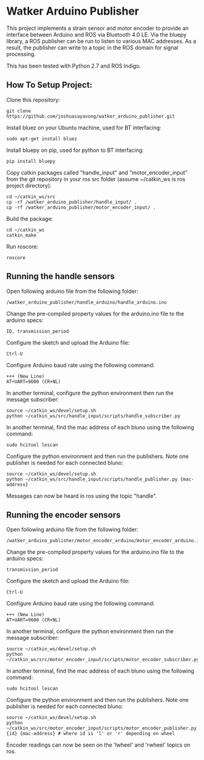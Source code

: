 # Watker Arduino Publisher

   This project implements a strain sensor and motor encoder to provide an interface between Arduino and ROS via Bluetooth 4.0 LE. Via the bluepy library, a ROS publisher can be run to listen to various MAC addresses. As a result, the publisher can write to a topic in the ROS domain for signal processing.
   
   This has been tested with Python 2.7 and ROS Indigo.

## How To Setup Project:

Clone this repository:
```
git clone https://github.com/joshuasayavong/watker_arduino_publisher.git
```
Install bluez on your Ubuntu machine, used for BT interfacing: 
```
sudo apt-get install bluez
```
Install bluepy on pip, used for python to BT interfacing:
```
pip install bluepy
```
Copy catkin packages called "handle_input" and "motor_encoder_input" from the git repository in your ros src folder (assume ~/catkin_ws is ros project directory):
```
cd ~/catkin_ws/src
cp -rf /watker_arduino_publisher/handle_input/ .
cp -rf /watker_arduino_publisher/motor_encoder_input/ .
```
Build the package:
```
cd ~/catkin_ws
catkin_make
```
Run roscore:
```
roscore
```

## Running the handle sensors
Open following arduino file from the following folder:
```
/watker_arduino_publisher/handle_arduino/handle_arduino.ino
```
Change the pre-compiled property values for the arduino.ino file to the arduino specs:
```
ID, transmission_period
```
Configure the sketch and upload the Arduino file:
```
Ctrl-U
```
Configure Arduino baud rate using the following command:
```
+++ (New Line)
AT+UART=9600 (CR+NL)
```
In another terminal, configure the python environment then run the message subscriber:
```
source ~/catkin_ws/devel/setup.sh
python ~/catkin_ws/src/handle_input/scripts/handle_subscriber.py
```
In another terminal, find the mac address of each bluno using the following command:
```
sudo hcitool lescan
```
Configure the python environment and then run the publishers. Note one publisher is needed for each connected bluno:
```
source ~/catkin_ws/devel/setup.sh
python ~/catkin_ws/src/handle_input/scripts/handle_publisher.py {mac-address}
```
Messages can now be heard in ros using the topic "handle".

## Running the encoder sensors
Open following arduino file from the following folder:
```
/watker_arduino_publisher/motor_encoder_arduino/motor_encoder_arduino.ino
```
Change the pre-compiled property values for the arduino.ino file to the arduino specs:
```
transmission_period
```
Configure the sketch and upload the Arduino file:
```
Ctrl-U
```
Configure Arduino baud rate using the following command:
```
+++ (New Line)
AT+UART=9600 (CR+NL)
```
In another terminal, configure the python environment then run the message subscriber:
```
source ~/catkin_ws/devel/setup.sh
python ~/catkin_ws/src/motor_encoder_input/scripts/motor_encoder_subscriber.py
```
In another terminal, find the mac address of each bluno using the following command:
```
sudo hcitool lescan
```
Configure the python environment and then run the publishers. Note one publisher is needed for each connected bluno:
```
source ~/catkin_ws/devel/setup.sh
python ~/catkin_ws/src/motor_encoder_input/scripts/motor_encoder_publisher.py {id} {mac-address} # where id is 'l' or 'r' depending on wheel
```
Encoder readings can now be seen on the 'lwheel' and 'rwheel' topics on ros.

